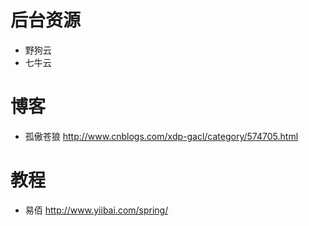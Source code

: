# 后台资源

- 野狗云
- 七牛云

# 博客

- 孤傲苍狼 <http://www.cnblogs.com/xdp-gacl/category/574705.html>

# 教程

- 易佰 <http://www.yiibai.com/spring/>
